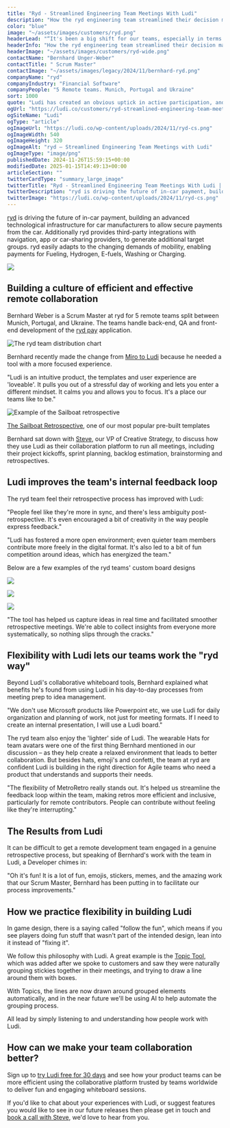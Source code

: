 ```yaml
---
title: "Ryd - Streamlined Engineering Team Meetings With Ludi"
description: "How the ryd engineering team streamlined their decision making process by 50% and became more in sync using Ludi."
color: "blue"
image: "~/assets/images/customers/ryd.png"
headerLead: "“It's been a big shift for our teams, especially in terms of ease of collaboration.”"
headerInfo: "How the ryd engineering team streamlined their decision making process by 50% and became more in sync using Ludi."
headerImage: "~/assets/images/customers/ryd-wide.png"
contactName: "Bernhard Unger-Weber"
contactTitle: " Scrum Master"
contactImage: "~/assets/images/legacy/2024/11/bernhard-ryd.png"
companyName: "ryd"
companyIndustry: "Financial Software"
companyPeople: "5 Remote teams. Munich, Portugal and Ukraine"
sort: 1000
quote: "Ludi has created an obvious uptick in active participation, and shifted the tone of our retrospectives. Team members are now more proactive about suggesting improvements and celebrating wins openly."
ogUrl: "https://ludi.co/customers/ryd-streamlined-engineering-team-meetings-with-metro-retro"
ogSiteName: "Ludi"
ogType: "article"
ogImageUrl: "https://ludi.co/wp-content/uploads/2024/11/ryd-cs.png"
ogImageWidth: 540
ogImageHeight: 320
ogImageAlt: "ryd – Streamlined Engineering Team Meetings with Ludi"
ogImageType: "image/png"
publishedDate: 2024-11-26T15:59:15+00:00
modifiedDate: 2025-01-15T14:49:13+00:00
articleSection: ""
twitterCardType: "summary_large_image"
twitterTitle: "Ryd - Streamlined Engineering Team Meetings With Ludi | Ludi"
twitterDescription: "ryd is driving the future of in-car payment, building an advanced technological infrastructure for car manufacturers to allow secure payments from the car."
twitterImage: "https://ludi.co/wp-content/uploads/2024/11/ryd-cs.png"
---
```


[ryd](https://www.ryd.one/) is driving the future of in-car payment, building an advanced technological infrastructure for car manufacturers to allow secure payments from the car. Additionally ryd provides third-party integrations with navigation, app or car-sharing providers, to generate additional target groups. ryd easily adapts to the changing demands of mobility, enabling payments for Fueling, Hydrogen, E-fuels, Washing or Charging.

![](../../assets/images/legacy/2024/11/ryd-appstore-1024x453.png)

## Building a culture of efficient and effective remote collaboration

Bernhard Weber is a Scrum Master at ryd for 5 remote teams split between Munich, Portugal, and Ukraine. The teams handle back-end, QA and front-end development of the [ryd pay](https://www.ryd.one/int/ryd-pay/) application.

![The ryd team distribution chart](../../assets/images/legacy/2024/11/ryd-team-1024x488.png)

Bernhard recently made the change from [Miro to Ludi](https://ludi.co/compare/miro-alternative) because he needed a tool with a more focused experience.

"Ludi is an intuitive product, the templates and user experience are 'loveable'. It pulls you out of a stressful day of working and lets you enter a different mindset. It calms you and allows you to focus. It's a place our teams like to be."

![Example of the Sailboat retrospective](../../assets/images/legacy/2024/11/ryd-sail.png)

[The Sailboat Retrospective](https://ludi.co/templates/retrospectives/the-sailboat-retrospective), one of our most popular pre-built templates

Bernhard sat down with [Steve](https://www.linkedin.com/in/steven-moseley-80b63314/), our VP of Creative Strategy, to discuss how they use Ludi as their collaboration platform to run all meetings, including their project kickoffs, sprint planning, backlog estimation, brainstorming and retrospectives.

## Ludi improves the team's internal feedback loop

The ryd team feel their retrospective process has improved with Ludi:

"People feel like they're more in sync, and there's less ambiguity post-retrospective. It's even encouraged a bit of creativity in the way people express feedback."

"Ludi has fostered a more open environment; even quieter team members contribute more freely in the digital format. It's also led to a bit of fun competition around ideas, which has energized the team."

Below are a few examples of the ryd teams' custom board designs

![](../../assets/images/legacy/2024/11/ryd-yerawizard-1024x393.png)

![](../../assets/images/legacy/2024/11/ryd-yeahbaby-1024x393.png)

![](../../assets/images/legacy/2024/11/ryd-boo-1024x393.png)

"The tool has helped us capture ideas in real time and facilitated smoother retrospective meetings. We're able to collect insights from everyone more systematically, so nothing slips through the cracks."

## Flexibility with Ludi lets our teams work the "ryd way"

Beyond Ludi's collaborative whiteboard tools, Bernhard explained what benefits he's found from using Ludi in his day-to-day processes from meeting prep to idea management.

"We don't use Microsoft products like Powerpoint etc, we use Ludi for daily organization and planning of work, not just for meeting formats. If I need to create an internal presentation, I will use a Ludi board."

The ryd team also enjoy the 'lighter' side of Ludi. The wearable Hats for team avatars were one of the first thing Bernhard mentioned in our discussion – as they help create a relaxed environment that leads to better collaboration. But besides hats, emoji's and confetti, the team at ryd are confident Ludi is building in the right direction for Agile teams who need a product that understands and supports their needs.

"The flexibility of MetroRetro really stands out. It's helped us streamline the feedback loop within the team, making retros more efficient and inclusive, particularly for remote contributors. People can contribute without feeling like they're interrupting."

## The Results from Ludi

It can be difficult to get a remote development team engaged in a genuine retrospective process, but speaking of Bernhard's work with the team in Ludi, a Developer chimes in:

"Oh it's fun! It is a lot of fun, emojis, stickers, memes, and the amazing work that our Scrum Master, Bernhard has been putting in to facilitate our process improvements."

## How we practice flexibility in building Ludi

In game design, there is a saying called "follow the fun", which means if you see players doing fun stuff that wasn't part of the intended design, lean into it instead of "fixing it".

We follow this philosophy with Ludi. A great example is the [Topic Tool](https://docs.ludi.co/boards/the-tools#topics-meeting-mode-only), which was added after we spoke to customers and saw they were naturally grouping stickies together in their meetings, and trying to draw a line around them with boxes.

With Topics, the lines are now drawn around grouped elements automatically, and in the near future we'll be using AI to help automate the grouping process.

All lead by simply listening to and understanding how people work with Ludi.

## How can we make your team collaboration better?

Sign up to [try Ludi free for 30 days](https://ludi.co/account/register) and see how your product teams can be more efficient using the collaborative platform trusted by teams worldwide to deliver fun and engaging whiteboard sessions.

If you'd like to chat about your experiences with Ludi, or suggest features you would like to see in our future releases then please get in touch and [book a call with Steve](https://calendly.com/steve-moseley-ludi/30min), we'd love to hear from you.
